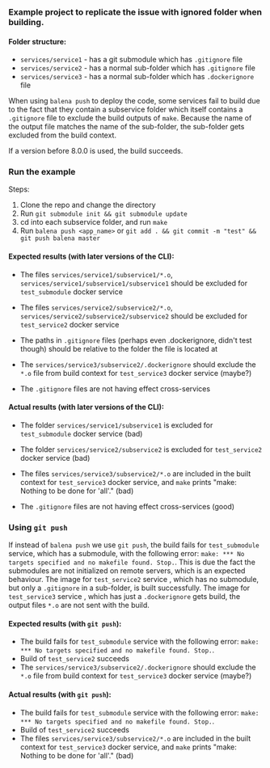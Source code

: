 ### Example project to replicate the issue with ignored folder when building.

#### Folder structure:
  - `services/service1` - has a git submodule which has `.gitignore` file
  - `services/service2` - has a normal sub-folder which has `.gitignore` file
  - `services/service3` - has a normal sub-folder which has `.dockerignore` file


When using `balena push` to deploy the code, some services fail to build due to the fact
that they contain a subservice folder which itself contains a `.gitignore` file to exclude the build outputs of `make`.
Because the name of the output file matches the name of the sub-folder, the sub-folder gets excluded from the build context.

If a version before 8.0.0 is used, the build succeeds.


### Run the example

Steps:
  1. Clone the repo and change the directory
  2. Run `git submodule init && git submodule update`
  3. cd into each subservice folder, and run `make`
  4. Run `balena push <app_name>` or `git add . && git commit -m "test" && git push balena master`


#### Expected results (with later versions of the CLI):
  - The files `services/service1/subservice1/*.o`, `services/service1/subservice1/subservice1` should be excluded
    for `test_submodule` docker service
  - The files `services/service2/subservice2/*.o`, `services/service2/subservice2/subservice2` should be excluded
    for `test_service2` docker service
  - The paths in `.gitignore` files (perhaps even .dockerignore, didn't test though) should be relative to the
    folder the file is located at
  - The `services/service3/subservice2/.dockerignore` should exclude the `*.o` file from build context
    for `test_service3` docker service (maybe?)

  - The `.gitignore` files are not having effect cross-services


#### Actual results (with later versions of the CLI):
  - The folder `services/service1/subservice1` is excluded for `test_submodule` docker service (bad)
  - The folder `services/service2/subservice2` is excluded for `test_service2` docker service (bad)
  - The files `services/service3/subservice2/*.o` are included in the built context for `test_service3`
    docker service, and `make` prints "make: Nothing to be done for 'all'." (bad)

  - The `.gitignore` files are not having effect cross-services (good)


### Using `git push`

If instead of `balena push` we use `git push`, the build fails for `test_submodule` service,
which has a submodule, with the following error: `make: *** No targets specified and no makefile found. Stop.`.
This is due the fact the submodules are not initialized on remote servers, which is an expected behaviour.
The image for `test_service2` service , which has no submodule, but only a `.gitignore` in a sub-folder,
is built successfully.
The image for `test_service3` service , which has just a `.dockerignore` gets build, the output files `*.o`
are not sent with the build.

#### Expected results (with `git push`):
  - The build fails for `test_submodule` service with the following error: `make: *** No targets specified and no makefile found. Stop.`.
  - Build of `test_service2` succeeds
  - The `services/service3/subservice2/.dockerignore` should exclude the `*.o` file from build context
    for `test_service3` docker service (maybe?)


#### Actual results (with `git push`):
  - The build fails for `test_submodule` service with the following error: `make: *** No targets specified and no makefile found. Stop.`.
  - Build of `test_service2` succeeds
  - The files `services/service3/subservice2/*.o` are included in the built context for `test_service3`
    docker service, and `make` prints "make: Nothing to be done for 'all'." (bad)
